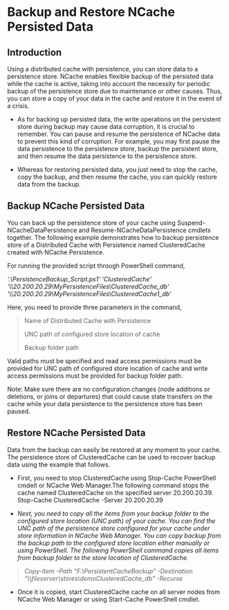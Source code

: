 # Backup and Restore NCache Persisted Data

## Introduction

Using a distributed cache with persistence, you can store data to a
persistence store. NCache enables flexible backup of the persisted data
while the cache is active, taking into account the necessity for
periodic backup of the persistence store due to maintenance or other
causes. Thus, you can store a copy of your data in the cache and restore
it in the event of a crisis.

-   As for backing up persisted data, the write operations on the
    persistent store during backup may cause data corruption, it is
    crucial to remember. You can pause and resume the persistence of
    NCache data to prevent this kind of corruption. For example, you may
    first pause the data persistence to the persistence store, backup
    the persistent store, and then resume the data persistence to the
    persistence store.

-   Whereas for restoring persisted data, you just need to stop the
    cache, copy the backup, and then resume the cache, you can quickly
    restore data from the backup.

## **Backup NCache Persisted Data**

You can back up the persistence store of your cache using
Suspend-NCacheDataPersistence and Resume-NCacheDataPersistence cmdlets
together. The following example demonstrates how to backup persistence
store of a Distributed Cache with Persistence named ClusteredCache
created with NCache Persistence.

For running the provided script through PowerShell command,

*\'.\\PersistenceBackup_Script.ps1\' \'ClusteredCache\'
\'\\\\20.200.20.29\\MyPersistenceFiles\\ClusteredCache_db\'
\'\\\\20.200.20.29\\MyPersistenceFiles\\ClusteredCache1_db\'*

Here, you need to provide three parameters in the command,

> Name of Distributed Cache with Persistence
>
> UNC path of configured store location of cache
>
> Backup folder path

Valid paths must be specified and read access permissions must be
provided for UNC path of configured store location of cache and write
access permissions must be provided for backup folder path.

Note: Make sure there are no configuration changes (node additions or
deletions, or joins or departures) that could cause state transfers on
the cache while your data persistence to the persistence store has been
paused.

## **Restore NCache Persisted Data**

Data from the backup can easily be restored at any moment to your cache.
The persistence store of ClusteredCache can be used to recover backup
data using the example that follows.

-   First, you need to stop ClusteredCache using Stop-Cache PowerShell cmdelt
    or NCache Web Manager.The following command stops the cache named 
    ClusteredCache on the specified server 20.200.20.39.
    Stop-Cache ClusteredCache -Server 20.200.20.39


-   *Next, you need to copy all the items from your backup folder to the
    configured store location (UNC path) of your cache. You can find the
    UNC path of the persistence store configured for your cache under
    store information in NCache Web Manager. You can copy backup from
    the backup path to the configured store location either manually or
    using PowerShell. The following PowerShell command copies all items
    from backup folder to the store location of ClusteredCache.*

> *Copy-Item -Path \"F:\\PersistentCacheBackup\" -Destination
> \"\\\\fileserver\\stores\\demoClusteredCache_db\" -Recurse*

-   Once it is copied, start ClusteredCache cache on all server nodes
    from NCache Web Manager or using Start-Cache PowerShell cmdlet.
